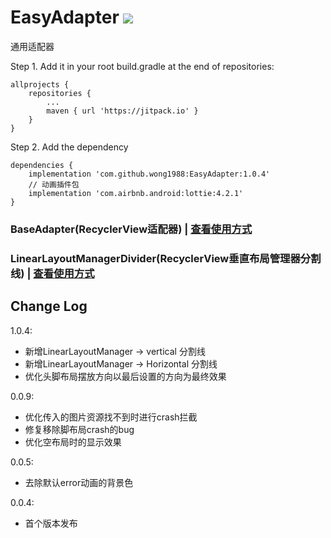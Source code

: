 # EasyAdapter [![](https://jitpack.io/v/wong1988/EasyAdapter.svg)](https://jitpack.io/#wong1988/EasyAdapter)

 通用适配器

 Step 1. Add it in your root build.gradle at the end of repositories:
 ```
 allprojects {
     repositories {
         ...
         maven { url 'https://jitpack.io' }
     }
 }
 ```
 Step 2. Add the dependency
 ```
 dependencies {
     implementation 'com.github.wong1988:EasyAdapter:1.0.4'
     // 动画插件包
     implementation 'com.airbnb.android:lottie:4.2.1'
 }
 ```


 ### BaseAdapter(RecyclerView适配器) | [查看使用方式](https://github.com/wong1988/EasyAdapter/blob/main/RecyclerViewAdapter-README.md)
 ### LinearLayoutManagerDivider(RecyclerView垂直布局管理器分割线) | [查看使用方式](https://github.com/wong1988/EasyAdapter/blob/main/LinearLayoutManager-README.md)


 ## Change Log
 
  1.0.4:

 * 新增LinearLayoutManager -> vertical 分割线
 * 新增LinearLayoutManager -> Horizontal 分割线
 * 优化头脚布局摆放方向以最后设置的方向为最终效果

  0.0.9:

 * 优化传入的图片资源找不到时进行crash拦截
 * 修复移除脚布局crash的bug
 * 优化空布局时的显示效果

  0.0.5:

 * 去除默认error动画的背景色

 0.0.4:

 * 首个版本发布
